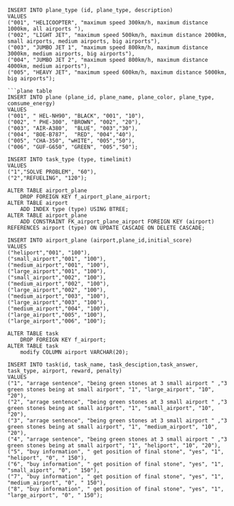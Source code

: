 
```plane_type tabe
INSERT INTO plane_type (id, plane_type, description)
VALUES 
("001", "HELICOOPTER", "maximum speed 300km/h, maximum distance 1000km, all airports "),
("002", "LIGHT JET", "maximum speed 500km/h, maximum distance 2000km, small airports, medium airports, big airports"),
("003", "JUMBO JET 1", "maximum speed 800km/h, maximum distance 3000km, medium airports, big airports"),
("004", "JUMBO JET 2", "maximum speed 800km/h, maximum distance 4000km, medium airports"),
("005", "HEAVY JET", "maximum speed 600km/h, maximum distance 5000km, big airports");

```plane table
INSERT INTO plane (plane_id, plane_name, plane_color, plane_type, comsume_energy)
VALUES 
("001", " HEL-NH90", "BLACK", "001", "10"),
("002", " PHE-300", "BROWN", "002", "20"),
("003", "AIR-A380",  "BLUE", "003","30"),
("004", "BOE-B787",  "RED", "004","40"),
("005", "CHA-350", "wHITE", "005","50"),
("006", "GUF-G650", "GREEN", "005","50");
```
```task_type table
INSERT INTO task_type (type, timelimit)
VALUES
("1","SOLVE PROBLEM", "60"),
("2","REFUELING", "120");
```
```fk for airport_plane
ALTER TABLE airport_plane
	DROP FOREIGN KEY f_airport_plane_airport;
ALTER TABLE airport
	ADD INDEX type (type) USING BTREE;
ALTER TABLE airport_plane
	ADD CONSTRAINT FK_airport_plane_airport FOREIGN KEY (airport) REFERENCES airport (type) ON UPDATE CASCADE ON DELETE CASCADE;
```
```airport_plane table
INSERT INTO airport_plane (airport,plane_id,initial_score)
VALUES
("heliport","001", "100"),
("small_airport","001", "100"),
("medium_airport","001", "100"),
("large_airport","001", "100"),
("small_airport","002", "100"),
("medium_airport","002", "100"),
("large_airport","002", "100"),
("medium_airport","003", "100"),
("large_airport","003", "100"),
("medium_airport","004", "100"),
("large_airport","005", "100"),
("large_airport","006", "100");
```
```task table
ALTER TABLE task
	DROP FOREIGN KEY f_airport;
ALTER TABLE task
	modify COLUMN airport VARCHAR(20);
	
INSERT INTO task(id, task_name, task_desciption,task_answer, task_type, airport, reward, penalty)
VALUES
("1", "arrage sentence", "being green stones at 3 small airport " ,"3 green stones being at small airport", "1", "large_airport", "10", "20"),
("2", "arrage sentence", "being green stones at 3 small airport " ,"3 green stones being at small airport", "1", "small_airport", "10", "20"),
("3", "arrage sentence", "being green stones at 3 small airport " ,"3 green stones being at small airport", "1", "medium_airport", "10", "20"),
("4", "arrage sentence", "being green stones at 3 small airport " ,"3 green stones being at small airport", "1", "heliport", "10", "20"),
("5", "buy information", " get position of final stone", "yes", "1", "heliport", "0", " 150"),
("6", "buy information", " get position of final stone", "yes", "1", "small_aiport", "0", " 150"),
("7", "buy information", " get position of final stone", "yes", "1", "medium_airport", "0", " 150"),
("8", "buy information", " get position of final stone", "yes", "1", "large_airport", "0", " 150");
```



